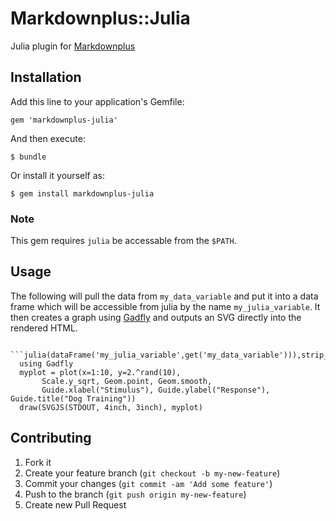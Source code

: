 # Markdownplus::Julia

Julia plugin for [Markdownplus](https://github.com/cpetersen/markdownplus)

## Installation

Add this line to your application's Gemfile:

    gem 'markdownplus-julia'

And then execute:

    $ bundle

Or install it yourself as:

    $ gem install markdownplus-julia

### Note

This gem requires `julia` be accessable from the `$PATH`.

## Usage

The following will pull the data from `my_data_variable` and put it into a data frame which will be accessible from julia by the name `my_julia_variable`. It then creates a graph using [Gadfly](https://github.com/dcjones/Gadfly.jl) and outputs an SVG directly into the rendered HTML.

```
  ```julia(dataFrame('my_julia_variable',get('my_data_variable'))),strip_whitespace(),raw()
  using Gadfly
  myplot = plot(x=1:10, y=2.^rand(10),
       Scale.y_sqrt, Geom.point, Geom.smooth,
       Guide.xlabel("Stimulus"), Guide.ylabel("Response"), Guide.title("Dog Training"))
  draw(SVGJS(STDOUT, 4inch, 3inch), myplot)
```

## Contributing

1. Fork it
2. Create your feature branch (`git checkout -b my-new-feature`)
3. Commit your changes (`git commit -am 'Add some feature'`)
4. Push to the branch (`git push origin my-new-feature`)
5. Create new Pull Request
